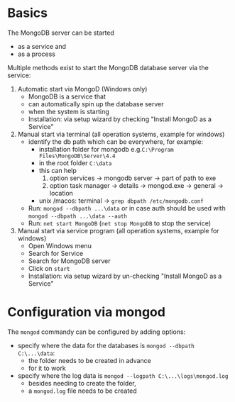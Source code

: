 # Basics

The MongoDB server can be started

- as a service and
- as a process

Multiple methods exist to start the MongoDB database server via the service:

1. Automatic start via MongoD (Windows only)
   - MongoDB is a service that
   - can automatically spin up the database server
   - when the system is starting
   - Installation: via setup wizard by checking "Install MongoD as a Service"
2. Manual start via terminal (all operation systems, example for windows)
   - identify the db path which can be everywhere, for example:
     - installation folder for mongodb e.g.`C:\Program Files\MongoDB\Server\4.4`
     - in the root folder `C:\data`
     - this can help
       1. option services -> mongodb server -> part of path to exe
       2. option task manager -> details -> mongod.exe -> general -> location
     - unix /macos: terminal -> `grep dbpath /etc/mongodb.conf`
   - Run: `mongod --dbpath ...\data` or in case auth should be used with `mongod --dbpath ...\data --auth`
   - Run: `net start MongoDB` (`net stop MongoDB` to stop the service)
3. Manual start via service program (all operation systems, example for windows)
   - Open Windows menu
   - Search for Service
   - Search for MongoDB server
   - Click on `start`
   - Installation: via setup wizard by un-checking "Install MongoD as a Service"

# Configuration via mongod

The `mongod` commandy can be configured by adding options:

- specify where the data for the databases is `mongod --dbpath C:\...\data`:
  - the folder needs to be created in advance
  - for it to work
- specify where the log data is `mongod --logpath C:\...\logs\mongod.log`
  - besides needing to create the folder,
  - a `mongod.log` file needs to be created
